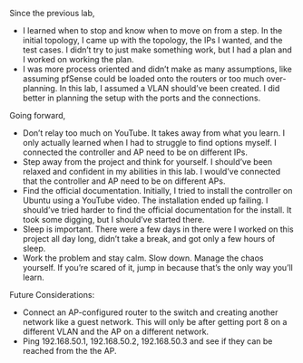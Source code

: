 Since the previous lab, 
-	I learned when to stop and know when to move on from a step. In the initial topology, I came up with the topology, the IPs I wanted, and the test cases. I didn’t try to just make something work, but I had a plan and I worked on working the plan. 
-	I was more process oriented and didn’t make as many assumptions, like assuming pfSense could be loaded onto the routers or too much over-planning. In this lab, I assumed a VLAN should’ve been created. I did better in planning the setup with the ports and the connections. 

Going forward, 
-	Don’t relay too much on YouTube. It takes away from what you learn. I only actually learned when I had to struggle to find options myself. I connected the controller and AP need to be on different IPs.
-	Step away from the project and think for yourself. I should’ve been relaxed and confident in my abilities in this lab. I would’ve connected that the controller and AP need to be on different APs.  
-	Find the official documentation. Initially, I tried to install the controller on Ubuntu using a YouTube video. The installation ended up failing. I should’ve tried harder to find the official documentation for the install. It took some digging, but I should’ve started there. 
-	Sleep is important. There were a few days in there were I worked on this project all day long, didn’t take a break, and got only a few hours of sleep. 
-	Work the problem and stay calm. Slow down. Manage the chaos yourself. If you’re scared of it, jump in because that’s the only way you’ll learn. 

Future Considerations:
-	Connect an AP-configured router to the switch and creating another network like a guest network. This will only be after getting port 8 on a different VLAN and the AP on a different network. 
-	Ping 192.168.50.1, 192.168.50.2, 192.168.50.3 and see if they can be reached from the the AP.
